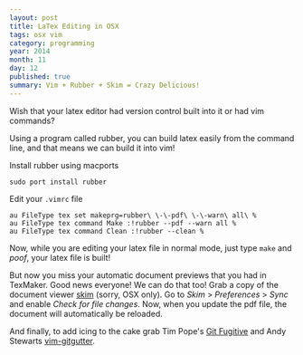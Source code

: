 ```yaml
---
layout: post
title: LaTex Editing in OSX
tags: osx vim
category: programming
year: 2014
month: 11
day: 12
published: true
summary: Vim + Rubber + Skim = Crazy Delicious!
---
```



Wish that your latex editor had version control built into it or had vim commands?

Using a program called rubber, you can build latex easily from the command line,
and that means we can build it into vim!

Install rubber using macports

```
sudo port install rubber
```

Edit your `.vimrc` file

```vim
au FileType tex set makeprg=rubber\ \-\-pdf\ \-\-warn\ all\ %
au FileType tex command Make :!rubber --pdf --warn all %
au FileType tex command Clean :!rubber --clean %
```

Now, while you are editing your latex file in normal mode, just type `make` and _poof_, your latex file is built!

But now you miss your automatic document previews that you had in TexMaker. 
Good news everyone! We can do that too! Grab a copy of the document viewer [skim](http://skim-app.sourceforge.net/) (sorry, OSX only). 
Go to _Skim_ > _Preferences_ > _Sync_  and enable _Check for file changes_. 
Now, when you update the pdf file, the document will automatically be reloaded.

And finally, to add icing to the cake grab Tim Pope's [Git Fugitive](https://github.com/tpope/vim-fugitive) and Andy Stewarts [vim-gitgutter](https://github.com/airblade/vim-gitgutter).
